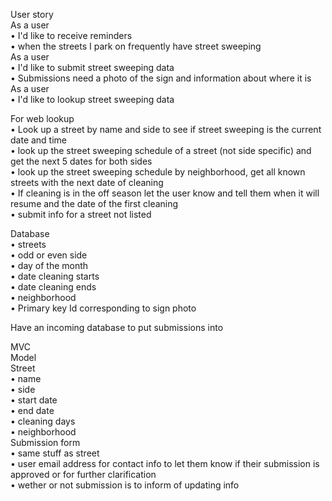 User story  
    As a user   
    • I'd like to receive reminders   
    • when the streets I park on frequently have street sweeping  
    As a user  
    • I'd like to submit street sweeping data  
    • Submissions need a photo of the sign and information about where it is  
    As a user  
    • I'd like to lookup street sweeping data  
        
For web lookup  
    • Look up a street by name and side to see if street sweeping is the current date and time  
    • look up the street sweeping schedule of a street (not side specific) and get the next 5 dates for both sides  
    • look up the street sweeping schedule by neighborhood, get all known streets with the next date of cleaning  
    • If cleaning is in the off season let the user know and tell them when it will resume and the date of the first cleaning  
    • submit info for a street not listed  
      
Database  
    • streets  
    • odd or even side  
    • day of the month  
    • date cleaning starts  
    • date cleaning ends  
    • neighborhood  
    • Primary key Id corresponding to sign photo  
      
Have an incoming database to put submissions into  

MVC  
Model   
	Street  
    • name  
    • side  
    • start date  
    • end date  
    • cleaning days  
    • neighborhood  
	Submission form   
    • same stuff as street  
    • user email address for contact info to let them know if their submission is approved or for further clarification  
    • wether or not submission is to inform of updating info  